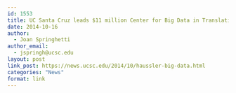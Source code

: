 ```yaml
---
id: 1553
title: UC Santa Cruz leads $11 million Center for Big Data in Translational Genomics
date: 2014-10-16
author:
  - Joan Springhetti
author_email:
  - jspringh@ucsc.edu
layout: post
link_post: https://news.ucsc.edu/2014/10/haussler-big-data.html
categories: "News"
format: link
---
```

